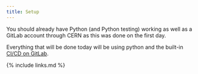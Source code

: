 ```yaml
---
title: Setup
---
```

You should already have Python (and Python testing) working as well as a GitLab account through CERN as this was done on the first day.

Everything that will be done today will be using python and the built-in [CI/CD on GitLab](https://docs.gitlab.com/ee/ci/).

{% include links.md %}
